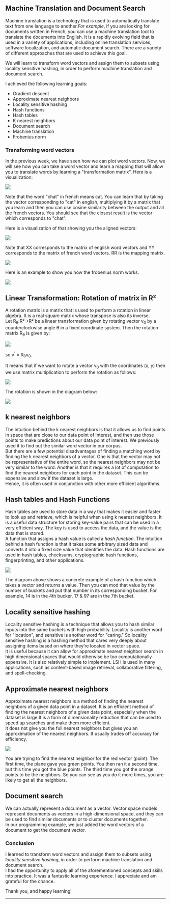 ## Machine Translation and Document Search

Machine translation is a technology that is used to automatically translate text from one language to another.*For example*, if you are looking for documents written in French, you can use a machine translation tool to translate the documents into English.  It is a rapidly evolving field that is used in a variety of applications, including online translation services, software localization, and automatic document search. There are a variety of different approaches that are used to achieve this goal.

We will learn to transform word vectors and assign them to subsets using locality sensitive hashing, in order to perform machine translation and document search.

I achieved the following learning goals:
* Gradient descent
* Approximate nearest neighbors
* Locality sensitive hashing
* Hash functions
* Hash tables
* K nearest neighbors
* Document search
* Machine translation
* Frobenius norm

### Transforming word vectors
In the previous week, we have seen how we can plot word vectors. Now, we will see how you can take a word vector and learn a mapping that will allow you to translate words by learning a "transformation matrix". Here is a visualization:

<img src="images/transforming word vectors.jpg">

Note that the word "chat" in french means cat. You can learn that by taking the  vector corresponding to "cat" in english, multiplying it by a matrix that you learn and then you can use cosine similarity between the output and all the french vectors. You should see that the closest result is the vector which corresponds to "chat".

Here is a visualization of that showing you the aligned vectors: 

<img src="images/visualization of aligned vectors.jpg">

Note that XX corresponds to the matrix of english word vectors and YY corresponds to the matrix of french word vectors. RR is the mapping matrix.

<img src="images/steps to learn R.jpg">

Here is an example to show you how the frobenius norm works.

<img src="images/forbenius norm.png">

## Linear Transformation: Rotation of matrix in R²
A rotation matrix is a matrix that is used to perform a rotation in linear algebra. It is a real square matrix whose transpose is also its inverse.<br>
Let  R<sub>θ</sub>:R²→R² be a linear transformation given by rotating vector v<sub>0</sub> by a counterclockwise angle θ in a fixed coordinate system. Then the rotation matrix R<sub>θ</sub> is given by:

<img src="images/steps to learn R.jpg">

so
		v<sup>'</sup> = R<sub>θ</sub>v<sub>0</sub>.
    
It means that if we want to rotate a vector v<sub>0</sub>  with the coordinates (x, y) then we use matrix multiplication to perform the rotation as follows:

<img src="images/showing transformation in matrix form.jpg">

The rotation is shown in the diagram below:

<img src="images/diagram of rotation in R2.jpg">

## k nearest neighbors
The intuition behind the k nearest neighbors is that it allows us to find points in space that are close to our data point of interest, and then use those points to make predictions about our data point of interest. We previously used it to find out the similar word vector in our corpus.<br>
But there are a few potential disadvantages of finding a matching word by finding the k nearest neighbors of a vector. One is that the vector may not be representative of the entire word, so the nearest neighbors may not be very similar to the word. Another is that  it requires a lot of computation to find the nearest neighbors for each point in the dataset. This can be expensive and slow if the dataset is large.<br>
Hence, it is often used in conjunction with other more efficient algorithms. 

##  Hash tables and Hash Functions
Hash tables are used to store data in a way that makes it easier and faster to look up and retrieve, which is helpful when using k nearest neighbors. It is a useful data structure for storing key-value pairs that can be used in a very efficient way. The key is used to access the data, and the value is the data that is stored. <br>
A function that assigns a hash value is called a *hash function*. The intuition behind a hash function is that it takes some arbitrary sized data and converts it into a fixed size value that identifies the data. Hash functions are used in hash tables, checksums, cryptographic hash functions, fingerprinting, and other applications.

<img src="images/example of a hash function.jpg">

The diagram above shows a concrete example of a hash function which takes a vector and returns a value. Then you can mod that value by the number of buckets and put that number in its corresponding bucket. For example, 14 is in the 4th bucker, 17 & 97 are in the 7th bucket. 

## Locality sensitive hashing
Locality sensitive hashing is a technique that allows you to hash similar inputs into the same buckets with high probability. Locality is another word for "location", and sensitive is another word for "caring." So locality sensitive hashing is a hashing method that cares very deeply about assigning items based on where they’re located in vector space.<br>
It is useful because it can allow for approximate nearest neighbor search in high dimensional spaces that would otherwise be too computationally expensive. It is also relatively simple to implement. LSH is used in many applications, such as content-based image retrieval, collaborative filtering, and spell-checking.

## Approximate nearest neighbors
Approximate nearest neighbors is a method of finding the nearest neighbors of a given data point in a dataset. It is an efficient method of finding the nearest neighbors of a given data point, especially when the dataset is large.It is a form of dimensionality reduction that can be used to speed up searches and make them more efficient. <br>
It does not give you the full nearest neighbors but gives you an approximation of the nearest neighbors. It usually trades off accuracy for efficiency.

<img src="images/approximate nearest neighbors.jpg">

You are trying to find the nearest neighbor for the red vector (point). The first time, the plane gave you green points. You then ran it a second time, but this time you got the blue points. The third time you got the orange points to be the neighbors. So you can see as you do it more times, you are likely to get all the neighbors.

## Document search
We can actually represent a document as a vector. Vector space models represent documents as vectors in a high-dimensional space, and they can be used to find similar documents or to cluster documents together. <br>
In our programming example, we just added the word vectors of a document to get the document vector. 

### Conclusion
I learned to transform word vectors and assign them to subsets using *locality sensitive hashing*, in order to perform machine translation and document search.<br>
I had the opportunity to apply all of the aforementioned concepts and skills into practice. It was a fantastic learning experience. I appreciate and am grateful for the chance.

Thank you, and happy learning!<br>
***